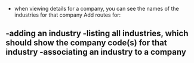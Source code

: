 - when viewing details for a company, you can see the names of the industries for that company
Add routes for:

-adding an industry
-listing all industries, which should show the company code(s) for that industry
-associating an industry to a company
--